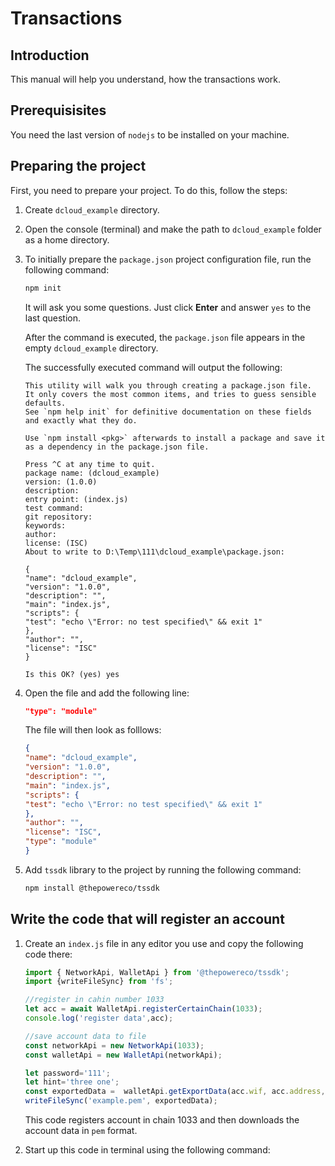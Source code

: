 # Transactions



## Introduction

This manual will help you understand, how the transactions work.

## Prerequisisites

You need the last version of `nodejs` to be installed on your machine.

## Preparing the project

First, you need to prepare your project. To do this, follow the steps:

1. Create `dcloud_example` directory.
2. Open the console (terminal) and make the path to `dcloud_example` folder as a home directory.
3. To initially prepare the `package.json` project configuration file, run the following command:

   ```bash
   npm init
   ```

   It will ask you some questions. Just click **Enter** and answer `yes` to the last question.

   After the command is executed, the `package.json` file appears in the empty `dcloud_example` directory.

   The successfully executed command will output the following:

   ```text
   This utility will walk you through creating a package.json file.
   It only covers the most common items, and tries to guess sensible defaults.
   See `npm help init` for definitive documentation on these fields and exactly what they do.

   Use `npm install <pkg>` afterwards to install a package and save it as a dependency in the package.json file.

   Press ^C at any time to quit.
   package name: (dcloud_example)
   version: (1.0.0)
   description:
   entry point: (index.js)
   test command:
   git repository:
   keywords:
   author:
   license: (ISC)
   About to write to D:\Temp\111\dcloud_example\package.json:

   {
   "name": "dcloud_example",
   "version": "1.0.0",
   "description": "",
   "main": "index.js",
   "scripts": {
   "test": "echo \"Error: no test specified\" && exit 1"
   },
   "author": "",
   "license": "ISC"
   }

   Is this OK? (yes) yes
   ```

4. Open the file and add the following line:

   ```json
   "type": "module"
   ```
   
   The file will then look as folllows:

   ```json
   {
   "name": "dcloud_example",
   "version": "1.0.0",
   "description": "",
   "main": "index.js",
   "scripts": {
   "test": "echo \"Error: no test specified\" && exit 1"
   },
   "author": "",
   "license": "ISC",
   "type": "module"
   }
   ```

5. Add `tssdk` library to the project by running the following command:

   ```bash
   npm install @thepowereco/tssdk
   ```

## Write the code that will register an account

1. Create an `index.js` file in any editor you use and copy the following code there:

   ```javascript
   import { NetworkApi, WalletApi } from '@thepowereco/tssdk';
   import {writeFileSync} from 'fs';

   //register in cahin number 1033
   let acc = await WalletApi.registerCertainChain(1033);
   console.log('register data',acc);

   //save account data to file
   const networkApi = new NetworkApi(1033);
   const walletApi = new WalletApi(networkApi);

   let password='111';
   let hint='three one';
   const exportedData =  walletApi.getExportData(acc.wif, acc.address, password, hint);
   writeFileSync('example.pem', exportedData);
   ```
   
   This code registers account in chain 1033 and then downloads the account data in `pem` format.

2. Start up this code in terminal using the following command:

   ```